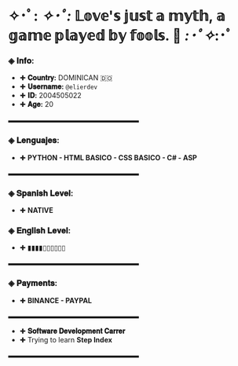 # ✧･ﾟ: *✧･ﾟ:* 𝕃𝕠𝕧𝕖'𝕤 𝕛𝕦𝕤𝕥 𝕒 𝕞𝕪𝕥𝕙, 𝕒 𝕘𝕒𝕞𝕖 𝕡𝕝𝕒𝕪𝕖𝕕 𝕓𝕪 𝕗𝕠𝕠𝕝𝕤. 🥀 *:･ﾟ✧*:･ﾟ


### ◈ 𝐈𝐧𝐟𝐨: 
- ✚ **𝐂𝐨𝐮𝐧𝐭𝐫𝐲:** DOMINICAN 🇩🇴
- ✚ **𝐔𝐬𝐞𝐫𝐧𝐚𝐦𝐞:** `@elierdev`
- ✚ **𝐈𝐃:** 2004505022
- ✚ **𝐀𝐠𝐞:** 20

▬▬▬▬▬▬▬▬▬▬▬▬▬▬▬▬▬▬▬

### ◈ 𝐋𝐞𝐧𝐠𝐮𝐚𝐣𝐞𝐬: 
- ✚ **PYTHON - HTML BASICO - CSS BASICO - C# - ASP**

▬▬▬▬▬▬▬▬▬▬▬▬▬▬▬▬▬▬▬

### ◈ 𝐒𝐩𝐚𝐧𝐢𝐬𝐡 𝐋𝐞𝐯𝐞𝐥:
- ✚ **NATIVE**

### ◈ 𝐄𝐧𝐠𝐥𝐢𝐬𝐡 𝐋𝐞𝐯𝐞𝐥:
- ✚ ▮▮▮▮▯▯▯▯▯▯

▬▬▬▬▬▬▬▬▬▬▬▬▬▬▬▬▬▬▬

### ◈ 𝐏𝐚𝐲𝐦𝐞𝐧𝐭𝐬:
- ✚ **BINANCE - PAYPAL**

▬▬▬▬▬▬▬▬▬▬▬▬▬▬▬▬▬▬▬

- ✚ **𝐒𝐨𝐟𝐭𝐰𝐚𝐫𝐞 𝐃𝐞𝐯𝐞𝐥𝐨𝐩𝐦𝐞𝐧𝐭 𝐂𝐚𝐫𝐫𝐞𝐫**
- ✚ Trying to learn **Step Index**

▬▬▬▬▬▬▬▬▬▬▬▬▬▬▬▬▬▬▬

